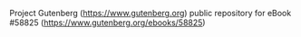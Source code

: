 Project Gutenberg (https://www.gutenberg.org) public repository for
eBook #58825 (https://www.gutenberg.org/ebooks/58825)
